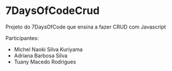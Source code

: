 # 7DaysOfCodeCrud
Projeto do 7DaysOfCode que ensina a fazer CRUD com Javascript

Participantes:

- Michel Naoki Silva Kuriyama
- Adriana Barbosa Silva
- Tuany Macedo Rodrigues
